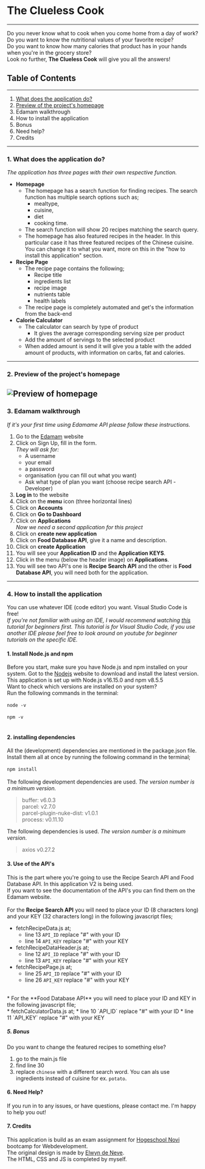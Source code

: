 # The Clueless Cook
***
Do you never know what to cook when you come home from a day of work?  <br/>
Do you want to know the nutritional values of your favorite recipe? <br/>
Do you want to know how many calories that product has in your hands when you're in the grocery store?<br/>
Look no further, **The Clueless Cook** will give you all the answers! 

## Table of Contents

---
1. [What does the application do?](#section-1)
2. [Preview of the project's homepage](#section-2)
3. Edamam walkthrough
4. How to install the application
5. Bonus
6. Need help?
7. Credits
---

### 1. <a name="section-1">What does the application do?</a>
_The application has three pages with their own respective function._

* **Homepage**
  * The homepage has a search function for finding recipes. The search function has multiple search options such as;<br/>
    * mealtype, 
    * cuisine, 
    * diet
    * cooking time. <br/>
  * The search function will show 20 recipes matching the search query.
  * The homepage has also featured recipes in the header. In this particular case it has three featured recipes of the Chinese cuisine. You can change it to what you want, more on this in the "how to install this application" section.
* **Recipe Page**
  * The recipe page contains the following;<br/>
    * Recipe title
    * ingredients list
    * recipe image
    * nutrients table
    * health labels
  * The recipe page is completely automated and get's the information from the back-end
* **Calorie Calculator**
  * The calculator can search by type of product
    * It gives the average corresponding serving size per product
  * Add the amount of servings to the selected product
  * When added amount is send it will give you a table with the added amount of products, with information on carbs, fat and calories.
---
### 2. <a name="section-2">Preview of the project's homepage</a>
![Preview of homepage](assets/images/homepage-example.png)
---
### 3. Edamam walkthrough
_If it's your first time using Edamame API please follow these instructions._
1. Go to the [Edamam](https://developer.edamam.com) website
2. Click on Sign Up, fill in the form.<br/>
  _They will ask for:_
   * A username
   * your email
   * a password
   * organisation (you can fill out what you want)
   * Ask what type of plan you want (choose recipe search API -Developer)
3. **Log in** to the website
4. Click on the **menu** icon (three horizontal lines) 
5. Click on **Accounts**
6. Click on **Go to Dashboard**
7. Click on **Applications**<br/>
_Now we need a second application for this project_
8. Click on **create new application**
9. Click on **Food Database API**, give it a name and description. 
10. Click on **create Application**
11. You will see your **Application ID** and the **Application KEYS**.
12. Click in the menu (below the header image) on **Applications**.
13. You will see two API's one is **Recipe Search API** and the other is **Food Database API**, you will need both for the application.
---
### 4. How to install the application
You can use whatever IDE (code editor) you want. Visual Studio Code is free!<br/>
_If you're not familiar with using an IDE, I would recommend watching [this](https://www.youtube.com/watch?v=VqCgcpAypFQ) tutorial for beginners first. This tutorial is for Visual Studio Code, if you use another IDE please feel free to look around on youtube for beginner tutorials on the specific IDE._
#### 1. Install Node.js and npm<br/>
   Before you start, make sure you have Node.js and npm installed on your system. Got to the [Nodejs](https://nodejs.org/en/download/) website to download and install the latest version.<br/>
   This application is set up with Node.js v16.15.0 and npm v8.5.5<br/>
   Want to check which versions are installed on your system?<br/>
   Run the following commands in the terminal:<br/>
<br/>
   `node -v`<br/>
   <br/>
   `npm -v`<br/>
   <br/>
   
#### 2. installing dependencies
All the (development) dependencies are mentioned in the package.json file. Install them all at once by running the following command in the terminal;<br/>
<br/>
`npm install`<br/>
<br/>
The following development dependencies are used. _The version number is a minimum version._

> buffer: v6.0.3<br/>
> parcel: v2.7.0<br/>
> parcel-plugin-nuke-dist: v1.0.1<br/>
> process: v0.11.10<br/>

The following dependencies is used. _The version number is a minimum version._

> axios v0.27.2

#### 3. Use of the API's
This is the part where you're going to use the Recipe Search API and Food Database API. In this application V2 is being used.<br/>
If you want to see the documentation of the API's you can find them on the Edamam website.<br/>
<br/>
For the **Recipe Search API** you will need to place your ID (8 characters long) and your KEY (32 characters long) in the following javascript files;<br/>
* fetchRecipeData.js at;
  * line 13 `API_ID` replace "#" with your ID
  * line 14 `API_KEY` replace "#" with your KEY
* fetchRecipeDataHeader.js at;
  * line 12 `API_ID` replace "#" with your ID
  * line 13 `API_KEY` replace "#" with your KEY
* fetchRecipePage.js at;
  * line 25 `API_ID` replace "#" with your ID
  * line 26 `API_KEY` replace "#" with your KEY
<br/>
  * For the **Food Database API** you will need to place your ID and KEY in the following javascript file;<br/>
    * fetchCalculatorData.js at;
      * line 10 `API_ID` replace "#" with your ID
      * line 11 `API_KEY` replace "#" with your KEY
<br/>

##### 5. Bonus
Do you want to change the featured recipes to something else? 
1. go to the main.js file
2. find line 30
3. replace `chinese` with a different search word. You can als use ingredients instead of cuisine for ex. `potato`.

#### 6. Need Help?
If you run in to any issues, or have questions, please contact me. I'm happy to help you out! 

#### 7. Credits

This application is build as an exam assignment for [Hogeschool Novi](https://github.com/hogeschoolnovi/) bootcamp for Webdevelopment.<br/>
The original design is made by [Elwyn de Neve](https://github.com/elwyn-de-neve/).<br/>
The HTML, CSS and JS is completed by myself.